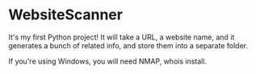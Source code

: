 # WebsiteScanner
It's my first Python project! 
It will take a URL, a website name, and it generates a bunch of related info, and store them into a separate folder.

If you're using Windows, you will need NMAP, whois install.
